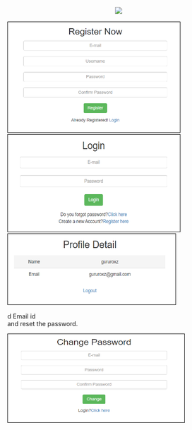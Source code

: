 

<p align="center">
  <a href="/LICENSE"><img src="https://img.shields.io/github/license/guruhariharaun/Registration-and-Login-Form-in-Nodejs-and-MongoDB.svg?style=flat-square"></a>
</p>




<img src="./docs/registration.PNG" height="250" width="390" style="border: 1px solid black;">


<img src="./docs/login.PNG" height="220" width="390" style="border: 1px solid black;">



<img src="./docs/data.PNG" height="160" width="380" style="border: 1px solid black;">

d Email id <br>and reset the password.

<img src="./docs/forgetpass.PNG" height="200" width="400" style="border: 1px solid black;">


